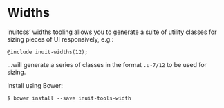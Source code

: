 # Widths

inuitcss’ widths tooling allows you to generate a suite of utility classes for
sizing pieces of UI responsively, e.g.:

    @include inuit-widths(12);

…will generate a series of classes in the format `.u-7/12` to be used for
sizing.

Install using Bower:

    $ bower install --save inuit-tools-width

